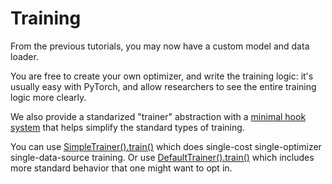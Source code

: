 # Training

From the previous tutorials, you may now have a custom model and data loader.

You are free to create your own optimizer, and write the training logic: it's
usually easy with PyTorch, and allow researchers to see the entire training
logic more clearly.

We also provide a standarized "trainer" abstraction with a 
[minimal hook system](../modules/engine.html#detectron2.engine.HookBase) 
that helps simplify the standard types of training.

You can use 
[SimpleTrainer().train()](../modules/engine.html#detectron2.engine.SimpleTrainer)
which does single-cost single-optimizer single-data-source training.
Or use [DefaultTrainer().train()](../modules/engine.html#detectron2.engine.defaults.DefaultTrainer)
which includes more standard behavior that one might want to opt in.
